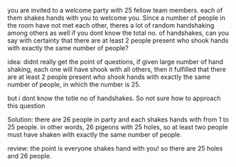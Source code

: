 you are invited to a welcome party with 25 fellow team members. each of them shakes hands with you to welcome you.
Since a number of people in the room have not met each other, theres a lot of random handshaking among others as well
if you dont know the total no. of handshakes, can you say with certainty that there are at least 2 people present who 
shook hands with exactly the same number of people?

idea:
didnt really get the point of questions,
if given large number of hand shaking, each one will have shook with all others, then it fulfilled that there are at 
least 2 people present who shook hands with exactly the same number of people, in which the number is 25.

but i dont know the totle no of handshakes.
So not sure how to approach this question

Solution:
there are 26 people in party and each shakes hands with from 1 to 25 people.
in other words, 26 pigeons with 25 holes, so at least two people must have shaken
with exactly the same number of people.

review:
the point is everyone shakes hand with you!
so there are 25 holes and 26 people.


